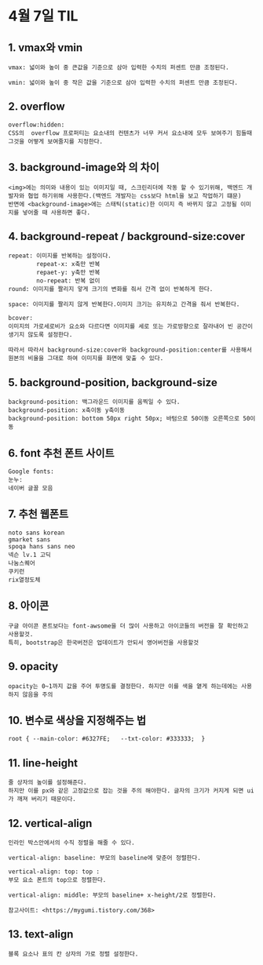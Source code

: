 # 4월 7일 TIL

## 1. vmax와 vmin

    vmax: 넓이와 높이 중 큰값을 기준으로 삼아 입력한 수치의 퍼센트 만큼 조정된다.

    vmin: 넓이와 높이 중 작은 값을 기준으로 삼아 입력한 수치의 퍼센트 만큼 조정된다.

## 2. overflow

    overflow:hidden:
    CSS의  overflow 프로퍼티는 요소내의 컨텐츠가 너무 커서 요소내에 모두 보여주기 힘들때 그것을 어떻게 보여줄지를 지정한다.

## 3. background-image와 <img>의 차이

    <img>에는 의미와 내용이 있는 이미지일 때, 스크린리더에 작동 할 수 있기위해, 백엔드 개발자와 협업 하기위해 사용한다.(백엔드 개발자는 css보다 html을 보고 작업하기 떄문)
    반면에 <background-image>에는 스태틱(static)한 이미지 즉 바뀌지 않고 고정될 이미지를 넣어줄 때 사용하면 좋다.

## 4. background-repeat / background-size:cover

    repeat: 이미지를 반복하는 설정이다.
            repeat-x: x축만 반복
            repaet-y: y축만 반복
            no-repeat: 반복 없이
    round: 이미지를 짤리지 앟게 크기의 변화를 줘서 간격 없이 반복하게 한다.

    space: 이미지를 짤리지 않게 반복한다.이미지 크기는 유지하고 간격을 줘서 반복한다.

    bcover:
    이미지의 가로세로비가 요소와 다르다면 이미지를 세로 또는 가로방향으로 잘라내어 빈 공간이 생기지 않도록 설정한다.

    따라서 따라서 background-size:cover와 background-position:center를 사용해서 원본의 비율을 그대로 하여 이미지를 화면에 맞출 수 있다.

## 5. background-position, background-size

    background-position: 백그라운드 이미지를 움찍일 수 있다.
    background-position: x축이동 y축이동
    background-position: bottom 50px right 50px; 바텀으로 50이동 오른쪽으로 50이동

## 6. font 추천 폰트 사이트

    Google fonts:
    눈누:
    네이버 글꼴 모음

## 7. 추천 웹폰트

    noto sans korean
    gmarket sans
    spoqa hans sans neo
    넥슨 lv.1 고딕
    나눔스퀘어
    쿠키런
    rix열정도체

## 8. 아이콘

    구글 아이콘 폰트보다는 font-awsome을 더 많이 사용하고 아이코들의 버전을 잘 확인하고 사용할것.
    특히, bootstrap은 한국버전은 업데이트가 안되서 영어버전을 사용할것

## 9. opacity

    opacity는 0~1까지 값을 주어 투명도를 결정한다. 하지만 이를 색을 옅게 하는데에는 사용하지 않음을 주의

## 10. 변수로 색상을 지정해주는 법

    root { --main-color: #6327FE;   --txt-color: #333333;  }

## 11. line-height

    줄 상자의 높이를 설정해준다.
    하지만 이를 px와 같은 고정값으로 잡는 것을 주의 해야한다. 글자의 크기가 커지게 되면 ui가 깨져 버리기 때문이다.

## 12. vertical-align

    인라인 박스안에서의 수직 정렬을 해줄 수 있다.

    vertical-align: baseline: 부모의 baseline에 맞춘어 정렬한다.

    vertical-align: top: top :
    부모 요소 폰트의 top으로 정렬한다.

    vertical-align: middle: 부모의 baseline+ x-height/2로 정렬한다.

    참고사이트: <https://mygumi.tistory.com/368>

## 13. text-align

    블록 요소나 표의 칸 상자의 가로 정렬 설정한다.
